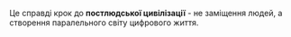Це справді крок до **постлюдської цивілізації** - не заміщення людей, а створення паралельного світу цифрового життя.